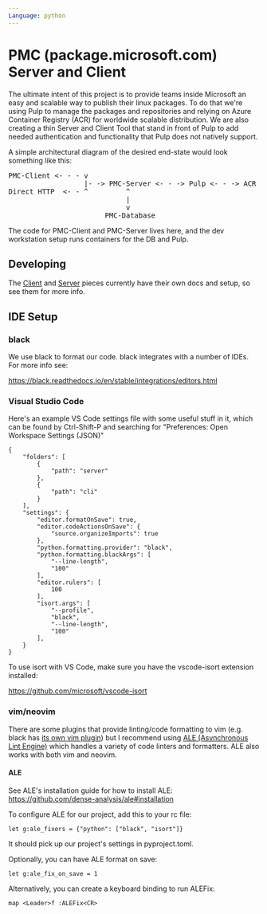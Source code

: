 ```yaml
---
Language: python
---
```


# PMC (package.microsoft.com) Server and Client

The ultimate intent of this project is to provide teams inside Microsoft an easy and scalable
way to publish their linux packages.
To do that we're using Pulp to manage the packages and repositories and relying on Azure Container
Registry (ACR) for worldwide scalable distribution.
We are also creating a thin Server and Client Tool that stand in front of Pulp to add
needed authentication and functionality that Pulp does not natively support.

A simple architectural diagram of the desired end-state would look something like this:

<pre>
PMC-Client <- - - v
                  |- -> PMC-Server <- - -> Pulp <- - -> ACR <- - -> packages.microsoft.com
Direct HTTP  <- - ^         ^
                            |
                            v
                       PMC-Database
</pre>

The code for PMC-Client and PMC-Server lives here, and the dev workstation setup runs containers
for the DB and Pulp.

## Developing

The [Client](cli/README.md) and [Server](server/README.md) pieces currently have their own docs
and setup, so see them for more info.

## IDE Setup

### black

We use black to format our code. black integrates with a number of IDEs. For more info see:

https://black.readthedocs.io/en/stable/integrations/editors.html

### Visual Studio Code

Here's an example VS Code settings file with some useful stuff in it, which can be found by
Ctrl-Shift-P and searching for "Preferences: Open Workspace Settings (JSON)"

<!-- language: json -->

    {
        "folders": [
            {
                "path": "server"
            },
            {
                "path": "cli"
            }
        ],
        "settings": {
            "editor.formatOnSave": true,
            "editor.codeActionsOnSave": {
                "source.organizeImports": true
            },
            "python.formatting.provider": "black",
            "python.formatting.blackArgs": [
                "--line-length",
                "100"
            ],
            "editor.rulers": [
                100
            ],
            "isort.args": [
                "--profile",
                "black",
                "--line-length",
                "100"
            ],
        }
    }

To use isort with VS Code, make sure you have the vscode-isort extension installed:

https://github.com/microsoft/vscode-isort


### vim/neovim

There are some plugins that provide linting/code formatting to vim (e.g. black has [its own vim
plugin](https://github.com/psf/black/blob/main/plugin/black.vim)) but I recommend using [ALE
(Asynchronous Lint Engine)](https://github.com/dense-analysis/ale) which handles a variety of code
linters and formatters. ALE also works with both vim and neovim.

#### ALE

See ALE's installation guide for how to install ALE: https://github.com/dense-analysis/ale#installation

To configure ALE for our project, add this to your rc file:

```
let g:ale_fixers = {"python": ["black", "isort"]}
```

It should pick up our project's settings in pyproject.toml.

Optionally, you can have ALE format on save:

```
let g:ale_fix_on_save = 1
```

Alternatively, you can create a keyboard binding to run ALEFix:

```
map <Leader>f :ALEFix<CR>
```
